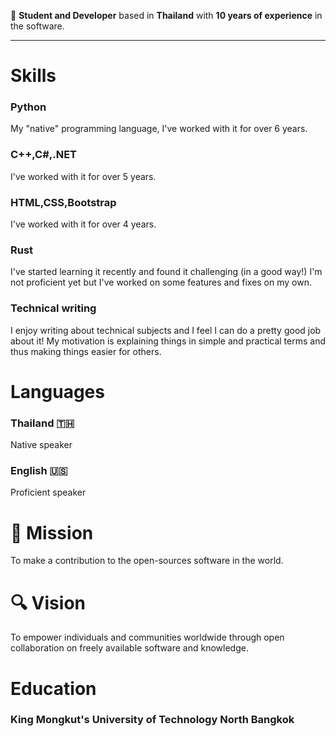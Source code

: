 👋 **Student and Developer** based in **Thailand** with **10 years of experience** in the software.

---

# Skills

### Python

My "native" programming language, I've worked with it for over 6 years.

### C++,C#,.NET

I've worked with it for over 5 years.

### HTML,CSS,Bootstrap

I've worked with it for over 4 years.

### Rust

I've started learning it recently and found it challenging (in a good way!) I'm not proficient yet but I've worked on some features and fixes on my own.

### Technical writing

I enjoy writing about technical subjects and I feel I can do a pretty good job about it! My motivation is explaining things in simple and practical terms and thus making things easier for others.

# Languages

### Thailand 🇹🇭

Native speaker

### English 🇺🇸

Proficient speaker

# 🧭 Mission

To make a contribution to the open-sources software in the world.

# 🔍 Vision

To empower individuals and communities worldwide through open collaboration on freely available software and knowledge.

# Education

### King Mongkut's University of Technology North Bangkok
